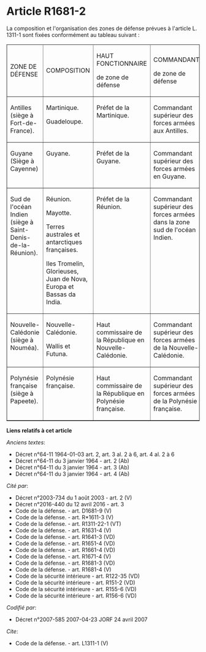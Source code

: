 # Article R1681-2

La composition et l'organisation des zones de défense prévues à l'article L. 1311-1 sont fixées conformément au tableau
suivant : 

<table border="1" cellpadding="0" cellspacing="0">
  <thead>
    <tr>
      <td width="104">

ZONE DE DÉFENSE

</td>
      <td width="104">

COMPOSITION

</td>
      <td width="104">

HAUT FONCTIONNAIRE

de zone de défense

</td>
      <td width="216">

COMMANDANT

de zone de défense

</td>
    </tr>
  </thead>
  <tbody>
    <tr>
      <td valign="top" width="104">

Antilles (siège à Fort-de-France).

</td>
      <td width="104" valign="top">

Martinique.

Guadeloupe.

</td>
      <td valign="top" width="104">

Préfet de la Martinique. 

</td>
      <td valign="top" width="216">

Commandant supérieur des forces armées aux Antilles.

</td>
    </tr>
    <tr>
      <td valign="top" width="104">

Guyane (Siège à Cayenne)

</td>
      <td width="104" valign="top">

Guyane.

</td>
      <td valign="top" width="104">

Préfet de la Guyane.

</td>
      <td width="216" valign="top">

Commandant supérieur des forces armées en Guyane.

</td>
    </tr>
    <tr>
      <td valign="top" width="104">

Sud de l'océan Indien (siège à Saint-Denis-de-la-Réunion).

</td>
      <td width="104" valign="top">

Réunion. 

Mayotte.

Terres australes et antarctiques françaises.

Iles Tromelin, Glorieuses, Juan de Nova, Europa et Bassas da India.

</td>
      <td width="104" valign="top">

Préfet de la Réunion.

</td>
      <td valign="top" width="216">

Commandant supérieur des forces armées dans la zone sud de l'océan Indien.

</td>
    </tr>
    <tr>
      <td width="104" valign="top">

Nouvelle-Calédonie (siège à Nouméa).

</td>
      <td valign="top" width="104">

Nouvelle-Calédonie. 

Wallis et Futuna.

</td>
      <td valign="top" width="104">

Haut commissaire de la République en Nouvelle-Calédonie.

</td>
      <td width="216" valign="top">

Commandant supérieur des forces armées de la Nouvelle-Calédonie.

</td>
    </tr>
    <tr>
      <td width="104" valign="top">

Polynésie française (siège à Papeete).

</td>
      <td width="104" valign="top">

Polynésie française.

</td>
      <td width="104" valign="top">

Haut commissaire de la République en Polynésie française.

</td>
      <td width="216" valign="top">

Commandant supérieur des forces armées de la Polynésie française.

</td>
    </tr>
  </tbody>
</table>

**Liens relatifs à cet article**

_Anciens textes_:

  - Décret n°64-11 1964-01-03 art. 2, art. 3 al. 2 à 6, art. 4 al. 2 à 6
  - Décret n°64-11 du 3 janvier 1964 - art. 2 (Ab)
  - Décret n°64-11 du 3 janvier 1964 - art. 3 (Ab)
  - Décret n°64-11 du 3 janvier 1964 - art. 4 (Ab)

_Cité par_:

  - Décret n°2003-734 du 1 août 2003 - art. 2 (V)
  - Décret n°2016-440 du 12 avril 2016 - art. 3
  - Code de la défense. - art. D1681-9 (V)
  - Code de la défense. - art. R*1611-3 (V)
  - Code de la défense. - art. R1311-22-1 (VT)
  - Code de la défense. - art. R1631-4 (V)
  - Code de la défense. - art. R1641-3 (VD)
  - Code de la défense. - art. R1651-4 (VD)
  - Code de la défense. - art. R1661-4 (VD)
  - Code de la défense. - art. R1671-4 (V)
  - Code de la défense. - art. R1681-3 (VD)
  - Code de la défense. - art. R1681-4 (V)
  - Code de la sécurité intérieure - art. R122-35 (VD)
  - Code de la sécurité intérieure - art. R151-2 (VD)
  - Code de la sécurité intérieure - art. R155-6 (VD)
  - Code de la sécurité intérieure - art. R156-6 (VD)

_Codifié par_:

  - Décret n°2007-585 2007-04-23 JORF 24 avril 2007

_Cite_:

  - Code de la défense. - art. L1311-1 (V)
